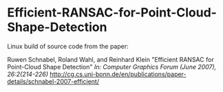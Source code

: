 # Efficient-RANSAC-for-Point-Cloud-Shape-Detection
Linux build of source code from the paper:

Ruwen Schnabel, Roland Wahl, and Reinhard Klein
"Efficient RANSAC for Point-Cloud Shape Detection"
*In: Computer Graphics Forum (June 2007), 26:2(214-226)*
http://cg.cs.uni-bonn.de/en/publications/paper-details/schnabel-2007-efficient/
 

